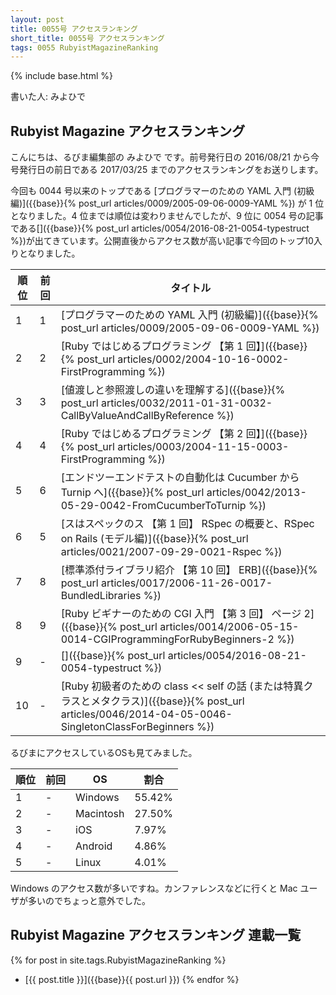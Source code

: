 ```yaml
---
layout: post
title: 0055号 アクセスランキング
short_title: 0055号 アクセスランキング
tags: 0055 RubyistMagazineRanking
---
```

{% include base.html %}


書いた人: みよひで

## Rubyist Magazine アクセスランキング

こんにちは、るびま編集部の みよひで です。前号発行日の 2016/08/21 から今号発行日の前日である 2017/03/25 までのアクセスランキングをお送りします。

今回も 0044 号以来のトップである [プログラマーのための YAML 入門 (初級編)]({{base}}{% post_url articles/0009/2005-09-06-0009-YAML %}) が 1 位となりました。4 位までは順位は変わりませんでしたが、9 位に 0054 号の記事である[]({{base}}{% post_url articles/0054/2016-08-21-0054-typestruct %})が出てきています。公開直後からアクセス数が高い記事で今回のトップ10入りとなりました。

| 順位| 前回| タイトル|
|---|---|---|
| 1| 1| [プログラマーのための YAML 入門 (初級編)]({{base}}{% post_url articles/0009/2005-09-06-0009-YAML %})|
| 2| 2| [Ruby ではじめるプログラミング 【第 1 回】]({{base}}{% post_url articles/0002/2004-10-16-0002-FirstProgramming %})|
| 3| 3| [値渡しと参照渡しの違いを理解する]({{base}}{% post_url articles/0032/2011-01-31-0032-CallByValueAndCallByReference %})|
| 4| 4| [Ruby ではじめるプログラミング 【第 2 回】]({{base}}{% post_url articles/0003/2004-11-15-0003-FirstProgramming %})|
| 5| 6| [エンドツーエンドテストの自動化は Cucumber から Turnip へ]({{base}}{% post_url articles/0042/2013-05-29-0042-FromCucumberToTurnip %})|
| 6| 5| [スはスペックのス 【第 1 回】 RSpec の概要と、RSpec on Rails (モデル編)]({{base}}{% post_url articles/0021/2007-09-29-0021-Rspec %})|
| 7| 8| [標準添付ライブラリ紹介 【第 10 回】 ERB]({{base}}{% post_url articles/0017/2006-11-26-0017-BundledLibraries %})|
| 8| 9| [Ruby ビギナーのための CGI 入門 【第 3 回】 ページ 2]({{base}}{% post_url articles/0014/2006-05-15-0014-CGIProgrammingForRubyBeginners-2 %})|
| 9| -| []({{base}}{% post_url articles/0054/2016-08-21-0054-typestruct %})|
| 10| -| [Ruby 初級者のための class << self の話 (または特異クラスとメタクラス)]({{base}}{% post_url articles/0046/2014-04-05-0046-SingletonClassForBeginners %})|


るびまにアクセスしているOSも見てみました。

| 順位| 前回| OS| 割合|
|---|---|---|---|
| 1| -| Windows| 55.42%|
| 2| -| Macintosh| 27.50%|
| 3| -| iOS| 7.97%|
| 4| -| Android| 4.86%|
| 5| -| Linux| 4.01%|


Windows のアクセス数が多いですね。カンファレンスなどに行くと Mac ユーザが多いのでちょっと意外でした。

## Rubyist Magazine アクセスランキング 連載一覧

{% for post in site.tags.RubyistMagazineRanking %}
  - [{{ post.title }}]({{base}}{{ post.url }})
{% endfor %}


